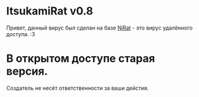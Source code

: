 # ItsukamiRat v0.8
Привет, данный вирус был сделан на базе [NjRat](https://en.wikipedia.org/wiki/NjRAT) - это вирус удалённого доступа.
:3 

# В открытом доступе старая версия. 

 
Создатель не несёт ответственности за ваши дейстия.
